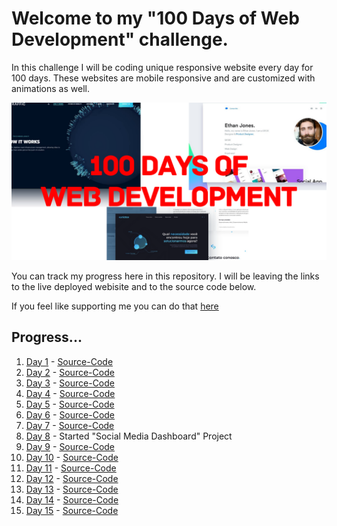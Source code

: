 # Welcome to my **"100 Days of Web Development"** challenge.

In this challenge I will be coding unique responsive website every day for 100 days. These websites are mobile responsive and are customized with animations as well.

![Banner](https://github.com/ArunMurugavel24/100_Days_of_Web_Development/blob/master/100%20Days%20of%20Web%20Development%20-%20GitHub%20Banner.png)

You can track my progress here in this repository. I will be leaving the links to the live deployed webisite and to the source code below.

If you feel like supporting me you can do that [here](https://www.buymeacoffee.com/ArunMurugavel24)

## Progress...

1. [Day 1](https://arunmurugavel24.github.io/Day_1/) - [Source-Code](https://github.com/ArunMurugavel24/Day_1)
2. [Day 2](https://arunmurugavel24.github.io/Day_2/) - [Source-Code](https://github.com/ArunMurugavel24/Day_2)
3. [Day 3](https://arunmurugavel24.github.io/Day_3/) - [Source-Code](https://github.com/ArunMurugavel24/Day_3)
4. [Day 4](https://arunmurugavel24.github.io/Day_4/) - [Source-Code](https://github.com/ArunMurugavel24/Day_4)
5. [Day 5](https://arunmurugavel24.github.io/Day_5/) - [Source-Code](https://github.com/ArunMurugavel24/Day_5)
6. [Day 6](https://arunmurugavel24.github.io/Day_6/) - [Source-Code](https://github.com/ArunMurugavel24/Day_6)
7. [Day 7](https://arunmurugavel24.github.io/Day_7/) - [Source-Code](https://github.com/ArunMurugavel24/Day_7)
8. [Day 8](https://github.com/ArunMurugavel24/Social_Media_Dashboard) - Started "Social Media Dashboard" Project
9. [Day 9](https://arunmurugavel24.github.io/Day_9/) - [Source-Code](https://github.com/ArunMurugavel24/Day_9)
10. [Day 10](https://arunmurugavel24.github.io/Day_10/) - [Source-Code](https://github.com/ArunMurugavel24/Day_10)
11. [Day 11](https://arunmurugavel24.github.io/Day_11/) - [Source-Code](https://github.com/ArunMurugavel24/Day_11)
12. [Day 12](https://arunmurugavel24.github.io/Day_12/) - [Source-Code](https://github.com/ArunMurugavel24/Day_12)
13. [Day 13](https://arunmurugavel24.github.io/Day_13/) - [Source-Code](https://github.com/ArunMurugavel24/Day_13)
14. [Day 14](https://arunmurugavel24.github.io/Day_14/) - [Source-Code](https://github.com/ArunMurugavel24/Day_14)
15. [Day 15](https://arunmurugavel24.github.io/Day_15/) - [Source-Code](https://github.com/ArunMurugavel24/Day_15)
